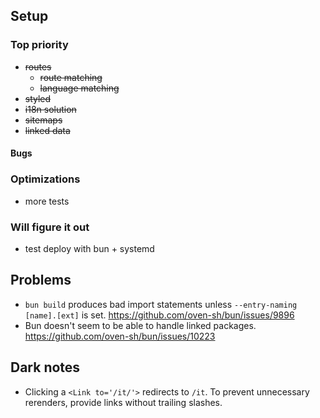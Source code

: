 ## Setup

### Top priority

- ~~routes~~
  - ~~route matching~~
  - ~~language matching~~
- ~~styled~~
- ~~i18n solution~~
- ~~sitemaps~~
- ~~linked data~~

#### Bugs



### Optimizations

- more tests

### Will figure it out

- test deploy with bun + systemd

## Problems

- `bun build` produces bad import statements unless `--entry-naming [name].[ext]` is set. https://github.com/oven-sh/bun/issues/9896
- Bun doesn't seem to be able to handle linked packages. https://github.com/oven-sh/bun/issues/10223

## Dark notes

- Clicking a `<Link to='/it/'>` redirects to `/it`. To prevent unnecessary rerenders, provide links 
  without trailing slashes.